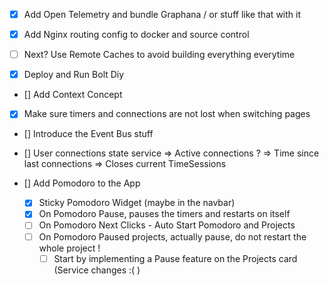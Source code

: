 - [x] Add Open Telemetry and bundle Graphana / or stuff like that with it
- [x] Add Nginx routing config to docker and source control
- [ ] Next? Use Remote Caches to avoid building everything everytime

- [x] Deploy and Run Bolt Diy 

- [] Add Context Concept
- [x] Make sure timers and connections are not lost when switching pages

- [] Introduce the Event Bus stuff
- [] User connections state service
    => Active connections ?
    => Time since last connections => Closes current TimeSessions

- [] Add Pomodoro to the App 
    - [x] Sticky Pomodoro Widget (maybe in the navbar)
    - [x] On Pomodoro Pause, pauses the timers and restarts on itself
    - [ ] On Pomodoro Next Clicks - Auto Start Pomodoro and Projects
    - [ ] On Pomodoro Paused projects, actually pause, do not restart the whole project !
        - [ ] Start by implementing a Pause feature on the Projects card (Service changes :( ) 
